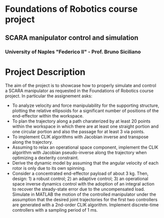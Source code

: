 # Foundations of Robotics course project
## SCARA manipulator control and simulation
### University of Naples "Federico II" - Prof. Bruno Siciliano

# Project Description

The aim of the project is to showcase how to properly simulate and control a SCARA manipulator as requested in the Foundations of Robotics course project. In particular the assignement asks:

- To analyze velocity and force manipulability for the supporting structure, plotting the relative ellipsoids for a significant number of positions of the end-effector within the workspace.
- To plan the trajectory along a path charaterized by at least 20 points within the workspace in which there are at least one straight portion and one circular portion and also the passage for at least 3 via points.
- To implement CLIK algorithms with Jacobian inverse and transpose along the trajectory.
- Assuming to relax an operational space component, implement the CLIK algorithm with Jacobian pseudo-inverse
along the trajectory when optimizing a dexterity constraint.
- Derive the dynamic model by assuming that the angular velocity of each rotor is only due to its own spinning.
- Consider a concentrated end-effector payload of about 3 kg. Then, design: 1) a robust control; 2) an adaptive control; 3) an operational space inverse dynamics control with the adoption of an integral action to recover the steady-state error due to the uncompensated load. Simulate in MATLAB the motion of the controlled manipulator under the assumption that the desired joint trajectories for the first two controllers are generated with a 2nd-order CLIK algorithm. Implement discrete-time controllers with a sampling period of 1 ms.
